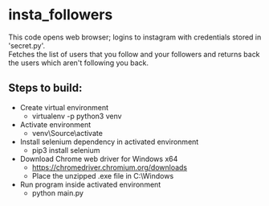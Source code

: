 # insta_followers

This code opens web browser; logins to instagram with credentials stored in 'secret.py'.</br>
Fetches the list of users that you follow and your followers and returns back the users which aren't following you back.

## Steps to build:
- Create virtual environment
    - virtualenv -p python3 venv
- Activate environment
    - venv\Source\activate
- Install selenium dependency in activated environment
    - pip3 install selenium
- Download Chrome web driver for Windows x64
    - https://chromedriver.chromium.org/downloads
    - Place the unzipped .exe file in C:\Windows
- Run program inside activated environment
    - python main.py
